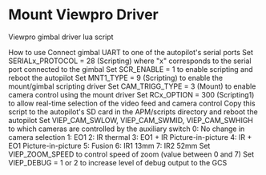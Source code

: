 # Mount Viewpro Driver

Viewpro gimbal driver lua script

How to use
  Connect gimbal UART to one of the autopilot's serial ports
  Set SERIALx_PROTOCOL = 28 (Scripting) where "x" corresponds to the serial port connected to the gimbal
  Set SCR_ENABLE = 1 to enable scripting and reboot the autopilot
  Set MNT1_TYPE = 9 (Scripting) to enable the mount/gimbal scripting driver
  Set CAM_TRIGG_TYPE = 3 (Mount) to enable camera control using the mount driver
  Set RCx_OPTION = 300 (Scripting1) to allow real-time selection of the video feed and camera control
  Copy this script to the autopilot's SD card in the APM/scripts directory and reboot the autopilot
  Set VIEP_CAM_SWLOW, VIEP_CAM_SWMID, VIEP_CAM_SWHIGH to which cameras are controlled by the auxiliary switch
      0: No change in camera selection
      1: EO1
      2: IR thermal
      3: EO1 + IR Picture-in-picture
      4: IR + EO1 Picture-in-picture
      5: Fusion
      6: IR1 13mm
      7: IR2 52mm
  Set VIEP_ZOOM_SPEED to control speed of zoom (value between 0 and 7)
  Set VIEP_DEBUG = 1 or 2 to increase level of debug output to the GCS
